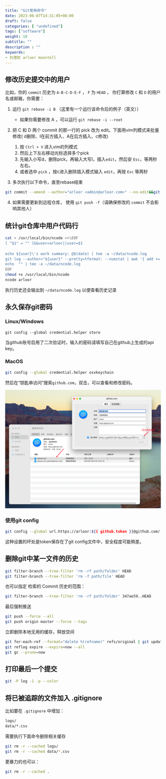 ```yaml
---
title: "Git常用命令"
date: 2023-06-07T14:31:05+08:00
draft: false
categories: [ "undefined"]
tags: ["software"]
weight: 10
subtitle: ""
description : ""
keywords:
- 刘港欢 arloor moontell
---
```


## 修改历史提交中的用户

比如，你的 `commit` 历史为 `A-B-C-D-E-F` ， `F` 为 `HEAD` ， 你打算修改 `C` 和 `D` 的用户名或邮箱，你需要：

1. 运行 `git rebase -i B` （这里有一个运行该命令后的例子（英文））

    - 如果你需要修改 A ，可以运行 `git rebase -i --root`

2. 把 C 和 D 两个 commit 的那一行的 pick 改为 edit。下面用vim列模式来批量修改( d删除、I在前方插入、A在后方插入、c修改)
    1. 按 `Ctrl + V` 进入vim的列模式
    2. 然后上下左右移动光标选择多个pick
    3. 先输入小写d，删除pick，再输入大写I，插入`edit`，然后安 `Esc`，等两秒左右。
    4. 或者选中 `pick` ，按c进入删除插入模式输入 `edit`，再按 `Esc` 等两秒
3. 多次执行以下命令，直至rebase结束

```bash
git commit --amend --author="arloor <admin@arloor.com>" --no-edit&&git rebase --continue
```

4. 如果需要更新到远程仓库， 使用 `git push -f`（请确保修改的 `commit` 不会影响其他人）


## 统计git仓库中用户代码行

```bash
cat > /usr/local/bin/ncode <<\EOF
[ "$1" = "" ]&&user=arloor||user=$1

echo ${user}\'s work summary: @$(date) | tee -a ~/data/ncode.log
git log --author="${user}" --pretty=tformat: --numstat | awk '{ add += $1; subs += $2; loc += $1 - $2 } END { printf "added lines: %s, removed lines: %s, total lines: %s", add, subs, loc }' | tee -a ~/data/ncode.log
echo  "" | tee -a ~/data/ncode.log
EOF
chmod +x /usr/local/bin/ncode
ncode arloor
```

执行历史还会输出到 `~/data/ncode.log` 以便查看历史记录

## 永久保存git密码

### Linux/Windows

```
git config --global credential.helper store
```
当github账号启用了二次验证时，输入的密码请填写自己在github上生成的api key。

### MacOS

```bash
git config --global credential.helper osxkeychain
```

然后在“钥匙串访问”搜索`github.com`，双击，可以查看和修改密码。

![Alt text](/img/git-credential-osxkeychain-view.png)

### 使用git config

```bash
git config --global url.https://arloor:${{ github.token }}@github.com/.insteadOf https://github.com/
```

这种设置的坏处是token保存在了git config文件中，安全程度可能稍差。

## 删除git中某一文件的历史

```bash
git filter-branch --tree-filter 'rm -rf path/folder' HEAD
git filter-branch --tree-filter 'rm -f path/file' HEAD
```

也可以指定 检索的 Commit 历史的范围：

```bash
git filter-branch --tree-filter 'rm -rf path/folder' 347ae59..HEAD
```

最后强制推送

```bash
git push --force --all
git push origin master --force --tags
```

立即删除本地无用的缓存，释放空间

```bash
git for-each-ref --format="delete %(refname)" refs/original | git update-ref --stdin
git reflog expire --expire=now --all
git gc --prune=now
```

## 打印最后一个提交

```bash
git -P log -1 -p --color
```

## 将已被追踪的文件加入 .gitignore

比如要在 `.gitignore` 中增加：

```bash
logs/
data/*.csv
```

需要执行下面命令删除相关缓存

```bash
git rm -r --cached logs/
git rm -r --cached data/*.csv
```

更暴力的也可以：

```bash
git rm -r --cached .
```